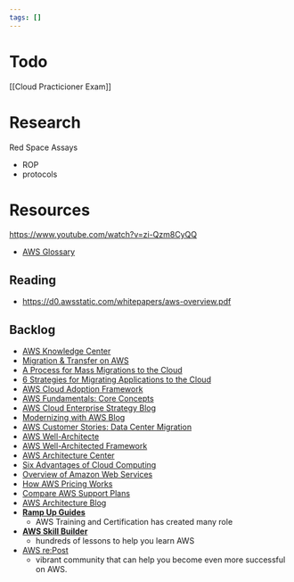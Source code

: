 ```yaml
---
tags: []
---
```

# Todo
[[Cloud Practicioner Exam]]
# Research
Red Space
Assays
- ROP
- protocols
# Resources
https://www.youtube.com/watch?v=zi-Qzm8CyQQ
- [AWS Glossary](https://docs.aws.amazon.com/glossary/latest/reference/glos-chap.html)
## Reading
- https://d0.awsstatic.com/whitepapers/aws-overview.pdf
## Backlog
- [AWS Knowledge Center](https://aws.amazon.com/premiumsupport/knowledge-center/)
- [Migration & Transfer on AWS](https://aws.amazon.com/products/migration-and-transfer)
- [A Process for Mass Migrations to the Cloud](https://aws.amazon.com/blogs/enterprise-strategy/214-2/)
- [6 Strategies for Migrating Applications to the Cloud](https://aws.amazon.com/blogs/enterprise-strategy/6-strategies-for-migrating-applications-to-the-cloud/)
- [AWS Cloud Adoption Framework](https://aws.amazon.com/professional-services/CAF/)
- [AWS Fundamentals: Core Concepts](https://aws.amazon.com/getting-started/fundamentals-core-concepts/)
- [AWS Cloud Enterprise Strategy Blog](https://aws.amazon.com/blogs/enterprise-strategy/)
- [Modernizing with AWS Blog](https://aws.amazon.com/blogs/modernizing-with-aws/)
- [AWS Customer Stories: Data Center Migration](https://aws.amazon.com/solutions/case-studies/?customer-references-cards.sort-by=item.additionalFields.publishedDate&customer-references-cards.sort-order=desc&awsf.customer-references-location=*all&awsf.customer-references-segment=*all&awsf.customer-references-product=product%23vpc%7Cproduct%23api-gateway%7Cproduct%23cloudfront%7Cproduct%23route53%7Cproduct%23directconnect%7Cproduct%23elb&awsf.customer-references-category=category%23datacenter-migration)
- [AWS Well-Architecte](https://aws.amazon.com/architecture/well-architected/)
- [AWS Well-Architected Framework](https://docs.aws.amazon.com/wellarchitected/latest/framework/welcome.html "AWS Well-Architected Framework")
- [AWS Architecture Center](https://aws.amazon.com/architecture)
- [Six Advantages of Cloud Computing](https://docs.aws.amazon.com/whitepapers/latest/aws-overview/six-advantages-of-cloud-computing.html)
- [Overview of Amazon Web Services](https://d1.awsstatic.com/whitepapers/aws-overview.pdf)
- [How AWS Pricing Works](http://d1.awsstatic.com/whitepapers/aws_pricing_overview.pdf)
- [Compare AWS Support Plans](https://aws.amazon.com/premiumsupport/plans/)
- [AWS Architecture Blog](https://aws.amazon.com/blogs/architecture)
- [**Ramp Up Guides**](https://aws.amazon.com/training/ramp-up-guides/?trk=33f909fa-5033-4f3b-93d2-70dc5405ebeb&sc_channel=el "Ramp Up Guides")
	- AWS Training and Certification has created many role
- [**AWS Skill Builder**](https://aws.amazon.com/training/digital/?trk=1f35f998-7713-4c8b-9d8b-90b1acd738e9&sc_channel=el "AWS Skill Builder")
	- hundreds of lessons to help you learn AWS
- [AWS re:Post](https://repost.aws/?trk=a8e54f0a-cad6-4711-b644-97e9706ab4ad&sc_channel=el) 
	- vibrant community that can help you become even more successful on AWS.